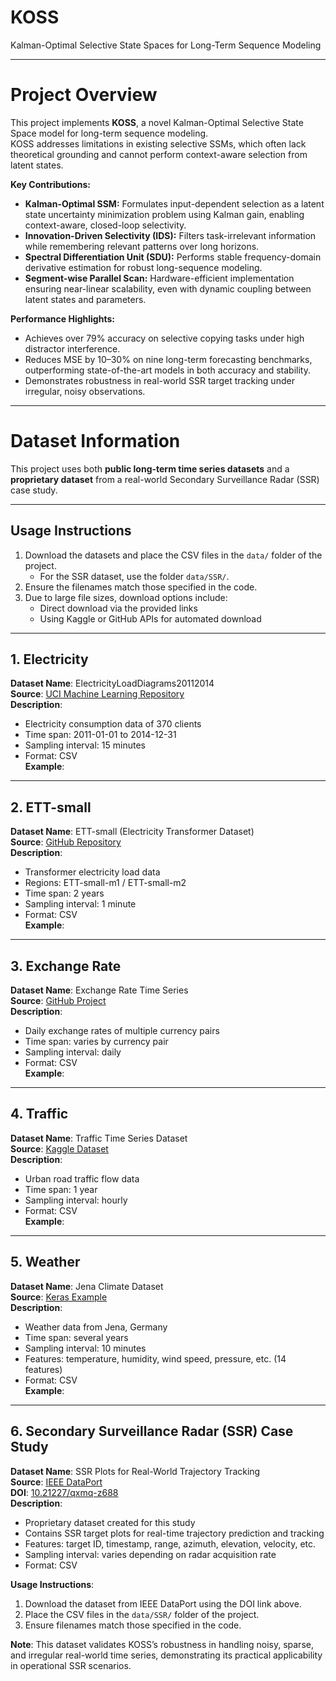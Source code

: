 # KOSS
Kalman-Optimal Selective State Spaces for Long-Term Sequence Modeling

---

# Project Overview

This project implements **KOSS**, a novel Kalman-Optimal Selective State Space model for long-term sequence modeling.  
KOSS addresses limitations in existing selective SSMs, which often lack theoretical grounding and cannot perform context-aware selection from latent states.  

**Key Contributions:**
- **Kalman-Optimal SSM:** Formulates input-dependent selection as a latent state uncertainty minimization problem using Kalman gain, enabling context-aware, closed-loop selectivity.  
- **Innovation-Driven Selectivity (IDS):** Filters task-irrelevant information while remembering relevant patterns over long horizons.  
- **Spectral Differentiation Unit (SDU):** Performs stable frequency-domain derivative estimation for robust long-sequence modeling.  
- **Segment-wise Parallel Scan:** Hardware-efficient implementation ensuring near-linear scalability, even with dynamic coupling between latent states and parameters.  

**Performance Highlights:**
- Achieves over 79% accuracy on selective copying tasks under high distractor interference.  
- Reduces MSE by 10–30% on nine long-term forecasting benchmarks, outperforming state-of-the-art models in both accuracy and stability.  
- Demonstrates robustness in real-world SSR target tracking under irregular, noisy observations.

---

# Dataset Information

This project uses both **public long-term time series datasets** and a **proprietary dataset** from a real-world Secondary Surveillance Radar (SSR) case study.  

---

## Usage Instructions

1. Download the datasets and place the CSV files in the `data/` folder of the project.  
   - For the SSR dataset, use the folder `data/SSR/`.  
2. Ensure the filenames match those specified in the code.  
3. Due to large file sizes, download options include:
   - Direct download via the provided links  
   - Using Kaggle or GitHub APIs for automated download

---

## 1. Electricity

**Dataset Name**: ElectricityLoadDiagrams20112014  
**Source**: [UCI Machine Learning Repository](https://archive.ics.uci.edu/ml/datasets/electricityloaddiagrams20112014)  
**Description**:  
- Electricity consumption data of 370 clients  
- Time span: 2011-01-01 to 2014-12-31  
- Sampling interval: 15 minutes  
- Format: CSV  
**Example**:


---

## 2. ETT-small

**Dataset Name**: ETT-small (Electricity Transformer Dataset)  
**Source**: [GitHub Repository](https://github.com/zhouhaoyi/ETDataset)  
**Description**:  
- Transformer electricity load data  
- Regions: ETT-small-m1 / ETT-small-m2  
- Time span: 2 years  
- Sampling interval: 1 minute  
- Format: CSV  
**Example**:



---

## 3. Exchange Rate

**Dataset Name**: Exchange Rate Time Series  
**Source**: [GitHub Project](https://github.com/bala-1409/Foreign-Exchange-Rate-Time-Series-Data-science-Project)  
**Description**:  
- Daily exchange rates of multiple currency pairs  
- Time span: varies by currency pair  
- Sampling interval: daily  
- Format: CSV  
**Example**:



---

## 4. Traffic

**Dataset Name**: Traffic Time Series Dataset  
**Source**: [Kaggle Dataset](https://www.kaggle.com/datasets/stealthtechnologies/traffic-time-series-dataset)  
**Description**:  
- Urban road traffic flow data  
- Time span: 1 year  
- Sampling interval: hourly  
- Format: CSV  
**Example**:




---

## 5. Weather

**Dataset Name**: Jena Climate Dataset  
**Source**: [Keras Example](https://keras.io/examples/timeseries/timeseries_weather_forecasting/)  
**Description**:  
- Weather data from Jena, Germany  
- Time span: several years  
- Sampling interval: 10 minutes  
- Features: temperature, humidity, wind speed, pressure, etc. (14 features)  
- Format: CSV  
**Example**:



---

## 6. Secondary Surveillance Radar (SSR) Case Study

**Dataset Name**: SSR Plots for Real-World Trajectory Tracking  
**Source**: [IEEE DataPort](https://ieee-dataport.org/documents/dataset-secondary-surveillance-radar-ssr-plots)  
**DOI**: [10.21227/qxmq-z688](https://doi.org/10.21227/qxmq-z688)  
**Description**:  
- Proprietary dataset created for this study  
- Contains SSR target plots for real-time trajectory prediction and tracking  
- Features: target ID, timestamp, range, azimuth, elevation, velocity, etc.  
- Sampling interval: varies depending on radar acquisition rate  
- Format: CSV  

**Usage Instructions**:  
1. Download the dataset from IEEE DataPort using the DOI link above.  
2. Place the CSV files in the `data/SSR/` folder of the project.  
3. Ensure filenames match those specified in the code.  

**Note**: This dataset validates KOSS’s robustness in handling noisy, sparse, and irregular real-world time series, demonstrating its practical applicability in operational SSR scenarios.


